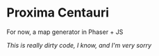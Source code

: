 # Proxima Centauri

For now, a map generator in Phaser + JS

_This is really dirty code, I know, and I'm very sorry_
